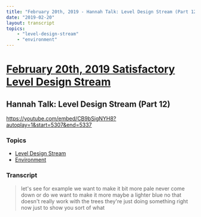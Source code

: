 ```yaml
---
title: "February 20th, 2019 - Hannah Talk: Level Design Stream (Part 12)"
date: "2019-02-20"
layout: transcript
topics: 
    - "level-design-stream"
    - "environment"
---
```

# [February 20th, 2019 Satisfactory Level Design Stream](../2019-02-20.md)
## Hannah Talk: Level Design Stream (Part 12)
https://youtube.com/embed/CB9bSigNYH8?autoplay=1&start=5307&end=5337
### Topics
* [Level Design Stream](../topics/level-design-stream.md)
* [Environment](../topics/environment.md)

### Transcript

> let's see for example we want to make it
> bit more pale never come down or do we
> want to make it more maybe a lighter
> blue no that doesn't really work with
> the trees they're just doing something
> right now just to show you sort of what
